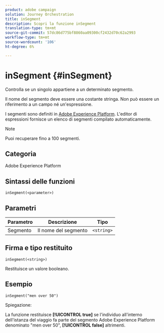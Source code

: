 ```yaml
---
product: adobe campaign
solution: Journey Orchestration
title: inSegment
description: Scopri la funzione inSegment
translation-type: tm+mt
source-git-commit: 57dc86d775bf8860aa09300cf2432d70c62a2993
workflow-type: tm+mt
source-wordcount: '106'
ht-degree: 6%

---
```



# inSegment {#inSegment}

Controlla se un singolo appartiene a un determinato segmento.

Il nome del segmento deve essere una costante stringa. Non può essere un riferimento a un campo né un&#39;espressione.

I segmenti sono definiti in [Adobe Experience Platform](https://platform.adobe.com/segment/overview). L&#39;editor di espressioni fornisce un elenco di segmenti compilato automaticamente.

>[!NOTE]
>
>Puoi recuperare fino a 100 segmenti.

## Categoria

Adobe Experience Platform

## Sintassi delle funzioni

`inSegment(<parameter>)`

## Parametri

| Parametro | Descrizione | Tipo |
|--- |--- |--- |
| Segmento | Il nome del segmento | `<string>` |

## Firma e tipo restituito

`inSegment(<string>)`

Restituisce un valore booleano.

## Esempio

`inSegment("men over 50")`

Spiegazione:

La funzione restituisce **[!UICONTROL true]** se l&#39;individuo all&#39;interno dell&#39;istanza del viaggio fa parte del segmento Adobe Experience Platform denominato &quot;men over 50&quot;, **[!UICONTROL false]** altrimenti.
